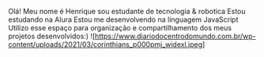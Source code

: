 Olá! Meu nome é Henrique sou estudante de tecnologia & robotica
Estou estudando na Alura Estou me desenvolvendo na linguagem JavaScript Utilizo esse espaço para organização e compartilhamento dos meus projetos desenvolvidos:)
![https://www.diariodocentrodomundo.com.br/wp-content/uploads/2021/03/corinthians_p000pmj_widexl.jpeg]
